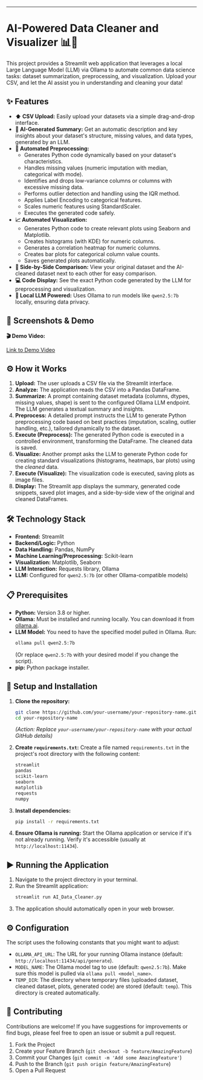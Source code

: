 

---

# AI-Powered Data Cleaner and Visualizer 📊🤖

This project provides a Streamlit web application that leverages a local Large Language Model (LLM) via Ollama to automate common data science tasks: dataset summarization, preprocessing, and visualization. Upload your CSV, and let the AI assist you in understanding and cleaning your data!

## ✨ Features

*   **⬆️ CSV Upload:** Easily upload your datasets via a simple drag-and-drop interface.
*   **📝 AI-Generated Summary:** Get an automatic description and key insights about your dataset's structure, missing values, and data types, generated by an LLM.
*   **🤖 Automated Preprocessing:**
    *   Generates Python code dynamically based on your dataset's characteristics.
    *   Handles missing values (numeric imputation with median, categorical with mode).
    *   Identifies and drops low-variance columns or columns with excessive missing data.
    *   Performs outlier detection and handling using the IQR method.
    *   Applies Label Encoding to categorical features.
    *   Scales numeric features using StandardScaler.
    *   Executes the generated code safely.
*   **📈 Automated Visualization:**
    *   Generates Python code to create relevant plots using Seaborn and Matplotlib.
    *   Creates histograms (with KDE) for numeric columns.
    *   Generates a correlation heatmap for numeric columns.
    *   Creates bar plots for categorical column value counts.
    *   Saves generated plots automatically.
*   **👀 Side-by-Side Comparison:** View your original dataset and the AI-cleaned dataset next to each other for easy comparison.
*   **💻 Code Display:** See the exact Python code generated by the LLM for preprocessing and visualization.
*   **🚀 Local LLM Powered:** Uses Ollama to run models like `qwen2.5:7b` locally, ensuring data privacy.

## 📸 Screenshots & Demo

**🎬 Demo Video:**

[Link to Demo Video](https://vimeo.com/1078426377?share=copy)


## ⚙️ How it Works

1.  **Upload:** The user uploads a CSV file via the Streamlit interface.
2.  **Analyze:** The application reads the CSV into a Pandas DataFrame.
3.  **Summarize:** A prompt containing dataset metadata (columns, dtypes, missing values, shape) is sent to the configured Ollama LLM endpoint. The LLM generates a textual summary and insights.
4.  **Preprocess:** A detailed prompt instructs the LLM to generate Python preprocessing code based on best practices (imputation, scaling, outlier handling, etc.), tailored dynamically to the dataset.
5.  **Execute (Preprocess):** The generated Python code is executed in a controlled environment, transforming the DataFrame. The cleaned data is saved.
6.  **Visualize:** Another prompt asks the LLM to generate Python code for creating standard visualizations (histograms, heatmaps, bar plots) using the *cleaned* data.
7.  **Execute (Visualize):** The visualization code is executed, saving plots as image files.
8.  **Display:** The Streamlit app displays the summary, generated code snippets, saved plot images, and a side-by-side view of the original and cleaned DataFrames.

## 🛠️ Technology Stack

*   **Frontend:** Streamlit
*   **Backend/Logic:** Python
*   **Data Handling:** Pandas, NumPy
*   **Machine Learning/Preprocessing:** Scikit-learn
*   **Visualization:** Matplotlib, Seaborn
*   **LLM Interaction:** Requests library, Ollama
*   **LLM:** Configured for `qwen2.5:7b` (or other Ollama-compatible models)

## 📋 Prerequisites

*   **Python:** Version 3.8 or higher.
*   **Ollama:** Must be installed and running locally. You can download it from [ollama.ai](https://ollama.ai/).
*   **LLM Model:** You need to have the specified model pulled in Ollama. Run:
    ```bash
    ollama pull qwen2.5:7b
    ```
    (Or replace `qwen2.5:7b` with your desired model if you change the script).
*   **pip:** Python package installer.

## 🚀 Setup and Installation

1.  **Clone the repository:**
    ```bash
    git clone https://github.com/your-username/your-repository-name.git
    cd your-repository-name
    ```
    *(Action: Replace `your-username/your-repository-name` with your actual GitHub details)*

2.  **Create `requirements.txt`:**
    Create a file named `requirements.txt` in the project's root directory with the following content:
    ```txt
    streamlit
    pandas
    scikit-learn
    seaborn
    matplotlib
    requests
    numpy
    ```

3.  **Install dependencies:**
    ```bash
    pip install -r requirements.txt
    ```

4.  **Ensure Ollama is running:**
    Start the Ollama application or service if it's not already running. Verify it's accessible (usually at `http://localhost:11434`).

## ▶️ Running the Application

1.  Navigate to the project directory in your terminal.
2.  Run the Streamlit application:
    ```bash
    streamlit run AI_Data_Cleaner.py
    ```
3.  The application should automatically open in your web browser.

## ⚙️ Configuration

The script uses the following constants that you might want to adjust:

*   `OLLAMA_API_URL`: The URL for your running Ollama instance (default: `http://localhost:11434/api/generate`).
*   `MODEL_NAME`: The Ollama model tag to use (default: `qwen2.5:7b`). Make sure this model is pulled via `ollama pull <model_name>`.
*   `TEMP_DIR`: The directory where temporary files (uploaded dataset, cleaned dataset, plots, generated code) are stored (default: `temp`). This directory is created automatically.

## 🤝 Contributing

Contributions are welcome! If you have suggestions for improvements or find bugs, please feel free to open an issue or submit a pull request.

1.  Fork the Project
2.  Create your Feature Branch (`git checkout -b feature/AmazingFeature`)
3.  Commit your Changes (`git commit -m 'Add some AmazingFeature'`)
4.  Push to the Branch (`git push origin feature/AmazingFeature`)
5.  Open a Pull Request


